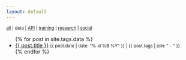 ```yaml
---
layout: default
---
```


<small>
  <a href="./">all</a> | 
  data |
  <a href="api">API</a> |
  <a href="training">training</a> |
  <a href="research">research</a> |
  <a href="social">social</a>
</small>

<ul>
  {% for post in site.tags.data %}
    <li>
      <a href="{{ site.baseurl }}{{ post.url }}">{{ post.title }}</a> <small>{{ post.date | date: "%-d %B %Y" }} | {{ post.tags | join: " - " }}</small>
    </li>
  {% endfor %}
</ul>
